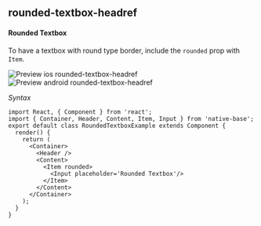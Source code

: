 ## rounded-textbox-headref
#### Rounded Textbox

To have a textbox with round type border, include the <code>rounded</code> prop with <code>Item</code>.

![Preview ios rounded-textbox-headref](https://github.com/GeekyAnts/NativeBase-KitchenSink/raw/v2.4.7/screenshots/ios/input-rounded.png)
![Preview android rounded-textbox-headref](https://github.com/GeekyAnts/NativeBase-KitchenSink/raw/v2.4.7/screenshots/android/input-rounded.png)

*Syntax*

<pre class="line-numbers"><code class="language-jsx">import React, { Component } from 'react';
import { Container, Header, Content, Item, Input } from 'native-base';
export default class RoundedTextboxExample extends Component {
  render() {
    return (
      &lt;Container>
        &lt;Header />
        &lt;Content>
          &lt;Item rounded>
            &lt;Input placeholder='Rounded Textbox'/>
          &lt;/Item>
        &lt;/Content>
      &lt;/Container>
    );
  }
}</code></pre><br />
